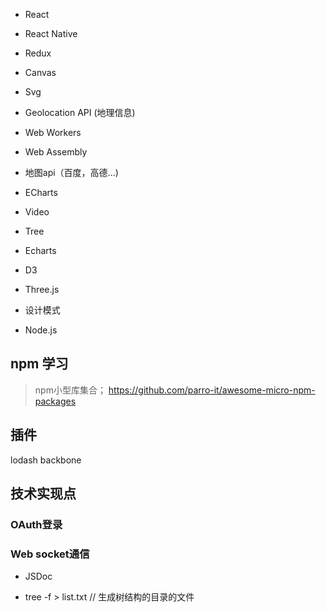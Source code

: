 
+ React
+ React Native
+ Redux


+ Canvas
+ Svg
+ Geolocation API (地理信息)


+ Web Workers
+ Web Assembly

+ 地图api（百度，高德...)
+ ECharts
+ Video
+ Tree

+ Echarts
+ D3
+ Three.js

+ 设计模式
+ Node.js
## npm 学习
> npm小型库集合； https://github.com/parro-it/awesome-micro-npm-packages

## 插件
lodash
backbone

## 技术实现点
### OAuth登录
### Web socket通信

+ JSDoc


+ tree -f > list.txt // 生成树结构的目录的文件

